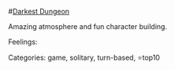 #[Darkest Dungeon](https://en.wikipedia.org/wiki/Darkest_Dungeon)

Amazing atmosphere and fun character building.

Feelings: 

Categories: game, solitary, turn-based, ⭐top10